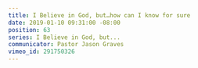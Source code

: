 ```yaml
---
title: I Believe in God, but…how can I know for sure
date: 2019-01-10 09:31:00 -08:00
position: 63
series: I Believe in God, but...
communicator: Pastor Jason Graves
vimeo_id: 291750326
---
```


